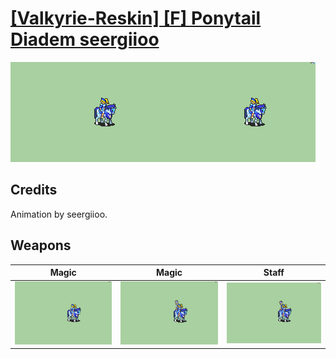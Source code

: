 # [\[Valkyrie-Reskin\] \[F\] Ponytail Diadem seergiioo](./)

<img src="./6.%20Magic/Magic_000.png" alt="[Valkyrie-Reskin] [F] Ponytail Diadem seergiioo standing" />

## Credits

Animation by seergiioo.

## Weapons


|Magic |Magic |Staff |
|  :---: | :---: | :---: |
| <img alt="Magic animation" src="./6.%20Magic/Magic.gif" /> | <img alt="Magic animation" src="./6.%20Magic%20(Staff)/Magic.gif" /> | <img alt="Staff animation" src="./7.%20Staff/Staff.gif" /> |
